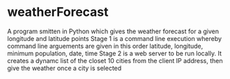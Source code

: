 # weatherForecast
A program smitten in Python which gives the weather forecast for a given longitude and latitude points
Stage 1 is a command line execution whereby command line arguements are given in this order latitude, longitude, minimum population, date, time
Stage 2 is a web server to be run locally. It creates a dynamc list of the closet 10 cities from the client IP address, then give the weather 
once a city is selected
